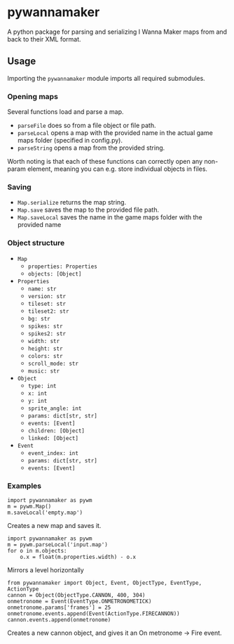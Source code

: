 # pywannamaker
A python package for parsing and serializing I Wanna Maker maps from and back to their XML format.

## Usage
Importing the `pywannamaker` module imports all required submodules.

### Opening maps
Several functions load and parse a map.

- `parseFile` does so from a file object or file path.
- `parseLocal` opens a map with the provided name in the actual game maps folder (specified in config.py).
- `parseString` opens a map from the provided string.

Worth noting is that each of these functions can correctly open any non-param element, meaning you can e.g. store individual objects in files.

### Saving
- `Map.serialize` returns the map string.
- `Map.save` saves the map to the provided file path.
- `Map.saveLocal` saves the name in the game maps folder with the provided name

### Object structure
- `Map`
    - `properties: Properties`
    - `objects: [Object]`
- `Properties`
    - `name: str`
    - `version: str`
    - `tileset: str`
    - `tileset2: str`
    - `bg: str`
    - `spikes: str`
    - `spikes2: str`
    - `width: str`
    - `height: str`
    - `colors: str`
    - `scroll_mode: str`
    - `music: str`
- `Object`
    - `type: int`
    - `x: int`
    - `y: int`
    - `sprite_angle: int`
    - `params: dict[str, str]`
    - `events: [Event]`
    - `children: [Object]`
    - `linked: [Object]`
- `Event`
    - `event_index: int`
    - `params: dict[str, str]`
    - `events: [Event]`

### Examples
```
import pywannamaker as pywm
m = pywm.Map()
m.saveLocal('empty.map')
```
Creates a new map and saves it.

```
import pywannamaker as pywm
m = pywm.parseLocal('input.map')
for o in m.objects:
    o.x = float(m.properties.width) - o.x
```
Mirrors a level horizontally

```
from pywannamaker import Object, Event, ObjectType, EventType, ActionType
cannon = Object(ObjectType.CANNON, 400, 304)
onmetronome = Event(EventType.ONMETRONOMETICK)
onmetronome.params['frames'] = 25
onmetronome.events.append(Event(ActionType.FIRECANNON))
cannon.events.append(onmetronome)
```
Creates a new cannon object, and gives it an On metronome -> Fire event.